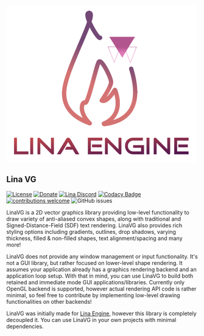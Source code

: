 ![Lina](Docs/Images/linalogofull_medium.png)

## Lina VG
[![License](https://img.shields.io/badge/license-MIT-blue.svg)](https://opensource.org/licenses/MIT) 
[![Donate](https://img.shields.io/badge/Donate-PayPal-green.svg)](https://paypal.me/inanevin) 
[![Lina Discord](https://badgen.net/discord/members/QYeTkEtRMB)](https://discord.gg/QYeTkEtRMB)
[![Codacy Badge](https://app.codacy.com/project/badge/Grade/c0c10a437a214dbf963210ed3edf3c4f)](https://www.codacy.com/gh/inanevin/LinaEngine/dashboard?utm_source=github.com&amp;utm_medium=referral&amp;utm_content=inanevin/LinaEngine&amp;utm_campaign=Badge_Grade)
[![contributions welcome](https://img.shields.io/badge/contributions-welcome-brightgreen.svg?style=flat)](https://github.com/inanevin/LinaVG/issues) 
![GitHub issues](https://img.shields.io/github/issues/inanevin/LinaEngine.svg)

LinaVG is a 2D vector graphics library providing low-level functionality to draw variety of anti-aliased convex shapes, along with traditional and Signed-Distance-Field (SDF) text rendering. LinaVG also provides rich styling options including gradients, outlines, drop shadows, varying thickness, filled & non-filled shapes, text alignment/spacing and many more!

LinaVG does not provide any window management or input functionality. It's not a GUI library, but rather focused on lower-level shape rendering. It assumes your application already has a graphics rendering backend and an application loop setup. With that in mind, you can use LinaVG to build both retained and immediate mode GUI applications/libraries. Currently only OpenGL backend is supported, however actual rendering API code is rather minimal, so feel free to contribute by implementing low-level drawing functionalities on other backends!

LinaVG was initially made for [Lina Engine](https://www.github.com/inanevin/LinaEngine), however this library is completely decoupled it. You can use LinaVG in your own projects with minimal dependencies. 
